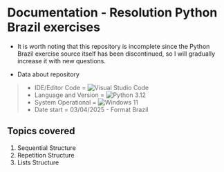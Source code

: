 # Documentation - Resolution Python Brazil exercises


- It is worth noting that this repository is incomplete since the Python Brazil exercise source itself has been discontinued, so I will gradually increase it with new questions.

- Data about repository
> - IDE/Editor Code = ![Visual Studio Code](https://img.shields.io/badge/Visual%20Studio%20Code-0078d7.svg?style=for-the-badge&logo=visual-studio-code&logoColor=white)
> - Language and Version = ![Python](https://img.shields.io/badge/python-3670A0?style=for-the-badge&logo=python&logoColor=ffdd54) 3.12
> - System Operational = ![Windows 11](https://img.shields.io/badge/Windows%2011-%230079d5.svg?style=for-the-badge&logo=Windows%2011&logoColor=white)
> - Date start = 03/04/2025 - Format Brazil

## Topics covered

1. Sequential Structure
2. Repetition Structure
3. Lists Structure
